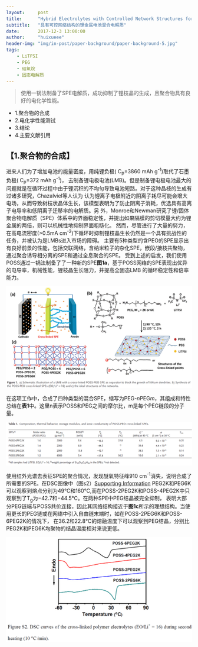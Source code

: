 ```yaml
---
layout:     post
title:      "Hybrid Electrolytes with Controlled Network Structures for Lithium Metal Batteries"
subtitle:   "具有可控网络结构的锂金属电池混合电解质"
date:       2017-12-3 13:00:00
author:     "huixueee"
header-img: "img/in-post/paper-background/paper-background-5.jpg"
tags: 
    - LiTFSI
    - PEG
    - 硅氧烷
    - 固态电解质
---
```


> 使用一锅法制备了SPE电解质，成功抑制了锂枝晶的生成，且聚合物具有良好的电化学性能。

* 1.聚合物的合成
* 2.电化学性能测试
* 3.结论
* 4.主要文献引用

## 【1.聚合物的合成】
进来人们为了增加电池的能量密度，用纯锂负极( C<sub>p</sub>=3860 mAh g<sup>-1</sup>)取代了石墨负极( C<sub>p</sub>=372 mAh g<sup>-1</sup>)，
去制备锂电极电池(LMB)。但是制备锂电极电池最大的问题就是在循环过程中由于锂沉积的不均匀导致电池短路。对于这种晶枝的生成有过诸多研究，Chazalviel等人认为
认为锂离子电极附近的阴离子耗尽可能会增大电场，从而导致树枝状晶体生长，该模型表明为了防止阴离子消耗，优选具有高离子电导率和低阴离子迁移率的电解质。另
外，Monroe和Newman研究了锂/固体聚合物电解质（SPE）体系中的界面稳定性，并提出如果隔膜的剪切模量大约为锂金属的两倍，则可以机械性地抑制界面粗糙化。
然而，尽管进行了大量的努力，在高电流密度(>0.5mA cm<sup>-2</sup>)下循环时抑制锂枝晶生长仍然是一个具有挑战性的任务，并被认为是LMBs进入市场的障碍。
主要有5种类型的含PEO的SPE显示出有良好前景的性能，包括交联网络，含纳米粒子的杂化SPE，嵌段/接枝共聚物，通过聚合诱导相分离的SPE和通过全息聚合的SPE。
受到上述的启发，我们使用POSS通过一锅法制备了了一种新的SPE**图1a**，基于POSS网络的SPE表现出优异的电导率，机械性能，锂枝晶生长阻力，并提高全固态LMB
的循环稳定性和倍率能力。

![img](/img/in-post/post-5/post-1.jpg)

在这项工作中，合成了四种类型的混合SPE，缩写为PEG-*n*PEG*m*，其组成和特性总结在**表1**中。这里n表示POSS和PEG之间的摩尔比，m是每个PEG链段的分子量。

![img](/img/in-post/post-5/post-2.jpg)

使用红外光谱去表征SPE的聚合情况，发现醚氧特征峰910 cm<sup>-1</sup>消失，说明合成了所需要的SPE。在DSC图像中（图s2）[Supporting Information](http://onlinelibrary.wiley.com/store/10.1002/adma.201502059/asset/supinfo/adma201502059-sup-0001-S1.pdf?v=1&s=97d5417f440afca1d8c0dfa8eec5d0716acdce6d)
PEG2K和PEG6K可以观察到熔点分别为49℃和160℃,而在POSS-2PEG2K和POSS-4PEG2K中只观察到了T<sub>g</sub>为−42.7和−44.5℃。在两种SPE中PEG结晶被完全抑制，
表明大部分PEG链端与POSS共价连接，因此其网络结构接近于**图1c**所示的理想结构。当使用更长的PEG链或在网络中引入自由链末端时，如在POSS-2PEG6K和POSS-6PEG2K的情况下，
在36.2和22.8℃的熔融温度下可以观察到PEG结晶，分别比PEG2K和PEG6K均聚物的结晶温度相对来说更低。


![img](/img/in-post/post-5/post-3.jpg)


